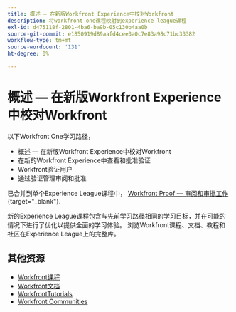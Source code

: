 ```yaml
---
title: 概述 — 在新版Workfront Experience中校对Workfront
description: 将workfront one课程映射到experience league课程
exl-id: d475118f-2801-4ba6-ba9b-05c130b4aa0b
source-git-commit: e1850919d89aafd4cee3a0c7e83a98c71bc33382
workflow-type: tm+mt
source-wordcount: '131'
ht-degree: 0%

---
```


# 概述 — 在新版Workfront Experience中校对Workfront

以下Workfront One学习路径，

* 概述 — 在新版Workfront Experience中校对Workfront
* 在新的Workfront Experience中查看和批准验证
* Workfront验证用户
* 通过验证管理审阅和批准

已合并到单个Experience League课程中， [Workfront Proof — 审阅和审批工作](https://experienceleague.adobe.com/?recommended=Workfront-L-1-2022.1.proof){target="_blank"}.

新的Experience League课程包含与先前学习路径相同的学习目标，并在可能的情况下进行了优化以提供全面的学习体验。  浏览Workfront课程、文档、教程和社区在Experience League上的完整库。

## 其他资源

* [Workfront课程](https://experienceleague.adobe.com/?lang=en&amp;Solution=Workfront#courses)
* [Workfront文档](https://experienceleague.adobe.com/docs/workfront.html)
* [WorkfrontTutorials](https://experienceleague.adobe.com/docs/workfront-learn/tutorials-workfront/home.html)
* [Workfront Communities](https://experienceleaguecommunities.adobe.com/t5/workfront/ct-p/workfront)
